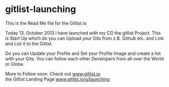# gitlist-launching
This is the Read Me file for the Gitlist.io 


Today 13. October 2013 i have launched with my CO the gitlist Project. 
This is Start Up which do you can Upload your Gits from z.B. Github etc. and Link and List it to the Gitlist. 

Do you can Update your Profile and Set your Profile Image and create a list with your Gits. 
You can follow each other Developers from all over the World or Globe. 

More to Follow soon. 
Check out <a href="http://www.gitlist.io"> www.gitlist.io </a> <br> the Gitlist Landing Page <a href="http://www.gitlist.io/g/launching">www.gitlist.io/g/launching</a>
